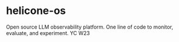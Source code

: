 # helicone-os
Open source LLM observability platform. One line of code to monitor, evaluate, and experiment. YC W23
